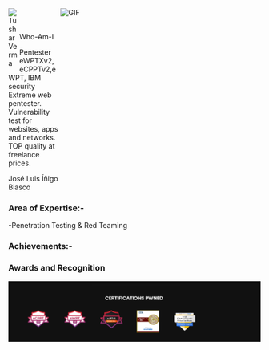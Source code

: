 <a href="https://www.linkedin.com/in/joseluisinigoblasco/">
  <img align="left" alt="Tushar Verma" width="22px" src="https://raw.githubusercontent.com/peterthehan/peterthehan/master/assets/linkedin.svg" /> 
  </a><img align="right" alt="GIF" src="https://camo.githubusercontent.com/992babdffd8c74a1502de375fbdf7e4d54773242/68747470733a2f2f6d656469612e67697068792e636f6d2f6d656469612f53576f536b4e36447854737a71494b4571762f67697068792e676966" width="400" height="355" />
<br/><br/>


Who-Am-I

Pentester eWPTXv2, eCPPTv2,eWPT, IBM security
Extreme web pentester. Vulnerability test for websites, apps and networks. TOP quality at freelance prices.

José Luis Íñigo Blasco

### Area of Expertise:-
-Penetration Testing & Red Teaming<br/>



### Achievements:-

### Awards and Recognition


<img src="https://github.com/joseluisinigo/joseluisinigo/blob/main/powned.png?raw=true"/>
